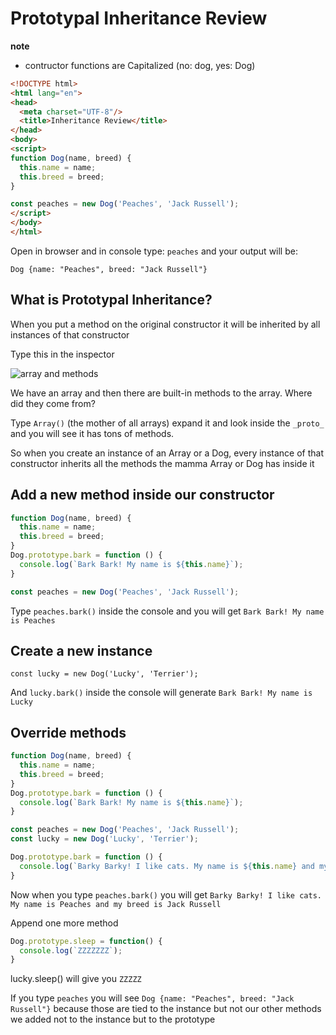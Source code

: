 # Prototypal Inheritance Review
**note**

* contructor functions are Capitalized (no: dog, yes: Dog)

```html
<!DOCTYPE html>
<html lang="en">
<head>
  <meta charset="UTF-8"/>
  <title>Inheritance Review</title>
</head>
<body>
<script>
function Dog(name, breed) {
  this.name = name;
  this.breed = breed;
}

const peaches = new Dog('Peaches', 'Jack Russell');
</script>
</body>
</html>
```

Open in browser and in console type: `peaches` and your output will be:

`Dog {name: "Peaches", breed: "Jack Russell"}`

## What is Prototypal Inheritance?
When you put a method on the original constructor it will be inherited by all instances of that constructor

Type this in the inspector

![array and methods](https://i.imgur.com/Ufhp3NS.png)

We have an array and then there are built-in methods to the array. Where did they come from?

Type `Array()` (the mother of all arrays) expand it and look inside the `_proto_` and you will see it has tons of methods.

So when you create an instance of an Array or a Dog, every instance of that constructor inherits all the methods the mamma Array or Dog has inside it

## Add a new method inside our constructor
```js
function Dog(name, breed) {
  this.name = name;
  this.breed = breed;
}
Dog.prototype.bark = function () {
  console.log(`Bark Bark! My name is ${this.name}`);
}

const peaches = new Dog('Peaches', 'Jack Russell');
```

Type `peaches.bark()` inside the console and you will get `Bark Bark! My name is Peaches`

## Create a new instance
`const lucky = new Dog('Lucky', 'Terrier');`

And `lucky.bark()` inside the console will generate `Bark Bark! My name is Lucky`

## Override methods
```js
function Dog(name, breed) {
  this.name = name;
  this.breed = breed;
}
Dog.prototype.bark = function () {
  console.log(`Bark Bark! My name is ${this.name}`);
}

const peaches = new Dog('Peaches', 'Jack Russell');
const lucky = new Dog('Lucky', 'Terrier');

Dog.prototype.bark = function () {
  console.log(`Barky Barky! I like cats. My name is ${this.name} and my breed is ${this.breed}`);  
}
```

Now when you type `peaches.bark()` you will get `Barky Barky! I like cats. My name is Peaches and my breed is Jack Russell`

Append one more method

```js
Dog.prototype.sleep = function() {
  console.log(`ZZZZZZZ`);
}
```

lucky.sleep() will give you `ZZZZZ`

If you type `peaches` you will see `Dog {name: "Peaches", breed: "Jack Russell"}` because those are tied to the instance but not our other methods we added not to the instance but to the prototype





